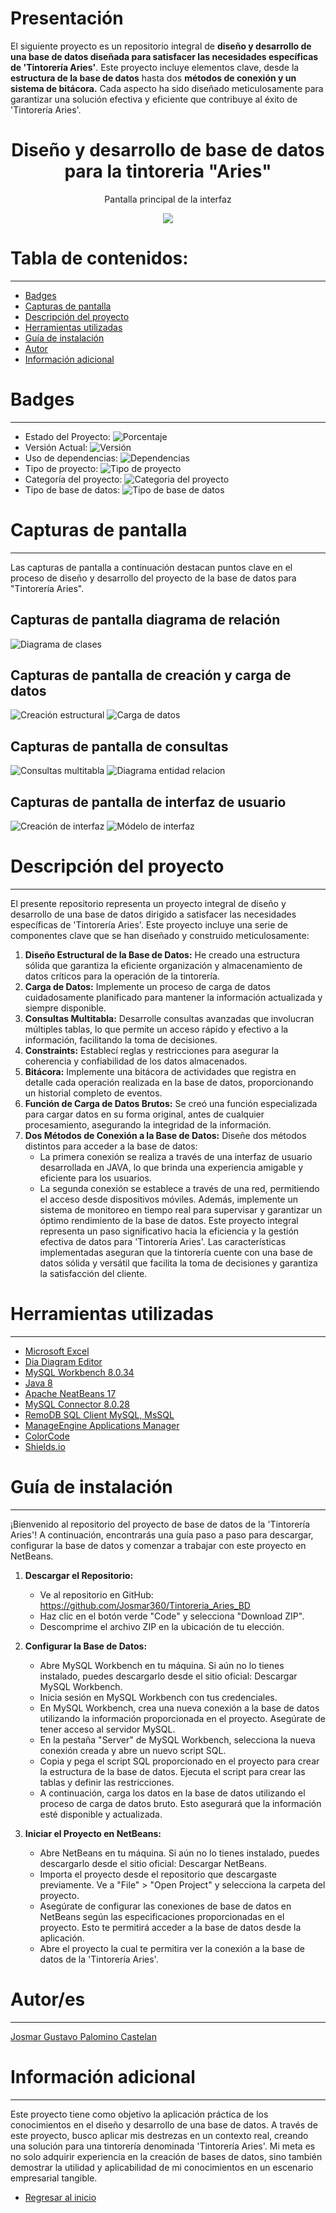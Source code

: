 # Presentación

El siguiente proyecto es un repositorio integral de **diseño y desarrollo de una base de datos diseñada para satisfacer las necesidades específicas de 'Tintorería Aries'**. Este proyecto incluye elementos clave, desde la **estructura de la base de datos** hasta dos **métodos de conexión y un sistema de bitácora.** Cada aspecto ha sido diseñado meticulosamente para garantizar una solución efectiva y eficiente que contribuye al éxito de 'Tintorería Aries'.

<h1 align="center"> Diseño y desarrollo de base de datos para la tintoreria "Aries" </h1>
<p align="center"> Pantalla principal de la interfaz </p>
<p align="center"><img src="README/1_Interfaz_Usuario.jpg"/></p>

# Tabla de contenidos:

---

- [Badges](#badges)
- [Capturas de pantalla](#capturas-de-pantalla)
- [Descripción del proyecto](#descripción-del-proyecto)
- [Herramientas utilizadas](#herramientas-utilizadas)
- [Guía de instalación](#guía-de-instalación)
- [Autor](#autores)
- [Información adicional](#información-adicional)

# Badges

---

- Estado del Proyecto: ![Porcentaje](https://img.shields.io/badge/Porcentaje-100%25-green)
- Versión Actual: ![Versión](https://img.shields.io/badge/Versi%C3%B3n-3.6.3-%23AED6F1)
- Uso de dependencias: ![Dependencias](https://img.shields.io/badge/Depentencias-MySQL%20Connector-%23F9853F)
- Tipo de proyecto: ![Tipo de proyecto](https://img.shields.io/badge/Tipo%20de%20proyecto-Base%20de%20datos-%23EBDEF0)
- Categoría del proyecto: ![Categoria del proyecto](https://img.shields.io/badge/Categor%C3%ADa-Cuidado%20de%20ropa-%23FAD7A0%20)
- Tipo de base de datos: ![Tipo de base de datos](https://img.shields.io/badge/Base%20de%20datos-MySQL-%20%2382E0AA%20)

# Capturas de pantalla

---

Las capturas de pantalla a continuación destacan puntos clave en el proceso de diseño y desarrollo del proyecto de la base de datos para "Tintorería Aries".

## Capturas de pantalla diagrama de relación

![Diagrama de clases](README/2_Diagrama_Clases.jpg)

## Capturas de pantalla de creación y carga de datos

![Creación estructural](README/3_Creacion_BD.jpg)
![Carga de datos](README/4_Carga_Datos.jpg)

## Capturas de pantalla de consultas

![Consultas multitabla](README/5_Consultas_BD.jpg)
![Diagrama entidad relacion](README/6_Diagrama_ER.jpg)

## Capturas de pantalla de interfaz de usuario

![Creación de interfaz](README/7_Interfaz_Java.jpg)
![Módelo de interfaz](README/8_Modelo_Interfaz.jpg)

# Descripción del proyecto

---

El presente repositorio representa un proyecto integral de diseño y desarrollo de una base de datos dirigido a satisfacer las necesidades específicas de 'Tintorería Aries'. Este proyecto incluye una serie de componentes clave que se han diseñado y construido meticulosamente:

1. **Diseño Estructural de la Base de Datos:** He creado una estructura sólida que garantiza la eficiente organización y almacenamiento de datos críticos para la operación de la tintorería.
2. **Carga de Datos:** Implemente un proceso de carga de datos cuidadosamente planificado para mantener la información actualizada y siempre disponible.
3. **Consultas Multitabla:** Desarrolle consultas avanzadas que involucran múltiples tablas, lo que permite un acceso rápido y efectivo a la información, facilitando la toma de decisiones.
4. **Constraints:** Establecí reglas y restricciones para asegurar la coherencia y confiabilidad de los datos almacenados.
5. **Bitácora:** Implemente una bitácora de actividades que registra en detalle cada operación realizada en la base de datos, proporcionando un historial completo de eventos.
6. **Función de Carga de Datos Brutos:** Se creó una función especializada para cargar datos en su forma original, antes de cualquier procesamiento, asegurando la integridad de la información.
7. **Dos Métodos de Conexión a la Base de Datos:** Diseñe dos métodos distintos para acceder a la base de datos:
   - La primera conexión se realiza a través de una interfaz de usuario desarrollada en JAVA, lo que brinda una experiencia amigable y eficiente para los usuarios.
   - La segunda conexión se establece a través de una red, permitiendo el acceso desde dispositivos móviles. Además, implemente un sistema de monitoreo en tiempo real para supervisar y garantizar un óptimo rendimiento de la base de datos.
     Este proyecto integral representa un paso significativo hacia la eficiencia y la gestión efectiva de datos para 'Tintorería Aries'. Las características implementadas aseguran que la tintorería cuente con una base de datos sólida y versátil que facilita la toma de decisiones y garantiza la satisfacción del cliente.

# Herramientas utilizadas

---

- [Microsoft Excel](https://www.microsoft.com/es-mx/microsoft-365/excel)
- [Dia Diagram Editor](http://dia-installer.de/download/index.html.en)
- [MySQL Workbench 8.0.34](https://dev.mysql.com/downloads/workbench/)
- [Java 8](https://www.java.com/es/download/ie_manual.jsp)
- [Apache NeatBeans 17](https://netbeans.apache.org/download/nb17/)
- [MySQL Connector 8.0.28](https://dev.mysql.com/doc/relnotes/connector-j/8.0/en/news-8-0-28.html)
- [RemoDB SQL Client MySQL, MsSQL](https://play.google.com/store/apps/details?id=com.kriskast.remotedb&hl=es_MX&gl=US)
- [ManageEngine Applications Manager](https://www.manageengine.com/latam/applications_manager/monitoreo-de-base-de-datos.html)
- [ColorCode](https://htmlcolorcodes.com/es/)
- [Shields.io](https://shields.io/badges/static-badge)

# Guía de instalación

---

¡Bienvenido al repositorio del proyecto de base de datos de la 'Tintorería Aries'! A continuación, encontrarás una guía paso a paso para descargar, configurar la base de datos y comenzar a trabajar con este proyecto en NetBeans.

1. **Descargar el Repositorio:**

   - Ve al repositorio en GitHub: https://github.com/Josmar360/Tintoreria_Aries_BD
   - Haz clic en el botón verde "Code" y selecciona "Download ZIP".
   - Descomprime el archivo ZIP en la ubicación de tu elección.

2. **Configurar la Base de Datos:**

   - Abre MySQL Workbench en tu máquina. Si aún no lo tienes instalado, puedes descargarlo desde el sitio oficial: Descargar MySQL Workbench.
   - Inicia sesión en MySQL Workbench con tus credenciales.
   - En MySQL Workbench, crea una nueva conexión a la base de datos utilizando la información proporcionada en el proyecto. Asegúrate de tener acceso al servidor MySQL.
   - En la pestaña "Server" de MySQL Workbench, selecciona la nueva conexión creada y abre un nuevo script SQL.
   - Copia y pega el script SQL proporcionado en el proyecto para crear la estructura de la base de datos. Ejecuta el script para crear las tablas y definir las restricciones.
   - A continuación, carga los datos en la base de datos utilizando el proceso de carga de datos bruto. Esto asegurará que la información esté disponible y actualizada.

3. **Iniciar el Proyecto en NetBeans:**

   - Abre NetBeans en tu máquina. Si aún no lo tienes instalado, puedes descargarlo desde el sitio oficial: Descargar NetBeans.
   - Importa el proyecto desde el repositorio que descargaste previamente. Ve a "File" > "Open Project" y selecciona la carpeta del proyecto.
   - Asegúrate de configurar las conexiones de base de datos en NetBeans según las especificaciones proporcionadas en el proyecto. Esto te permitirá acceder a la base de datos desde la aplicación.
   - Abre el proyecto la cual te permitira ver la conexión a la base de datos de la 'Tintorería Aries'.

# Autor/es

---

[Josmar Gustavo Palomino Castelan](https://linktr.ee/josmar360)

# Información adicional

---

Este proyecto tiene como objetivo la aplicación práctica de los conocimientos en el diseño y desarrollo de una base de datos. A través de este proyecto, busco aplicar mis destrezas en un contexto real, creando una solución para una tintorería denominada 'Tintorería Aries'. Mi meta es no solo adquirir experiencia en la creación de bases de datos, sino también demostrar la utilidad y aplicabilidad de mi conocimientos en un escenario empresarial tangible.

- [Regresar al inicio](#presentación)
